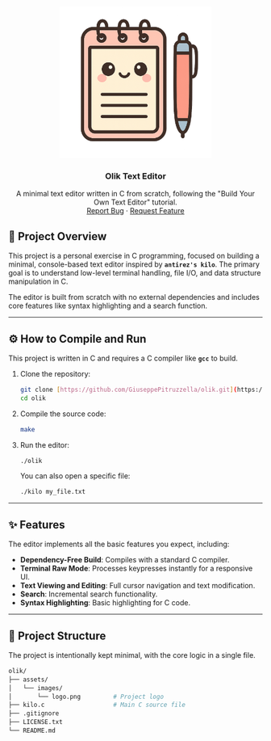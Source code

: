 <br />
<div align="center">
  <a href="https://github.com/GiuseppePitruzzella/olik">
    <img src="assets/images/logo.png" alt="Logo" width="300">
  </a>

  <h3 align="center">Olik Text Editor</h3>

  <p align="center">
    A minimal text editor written in C from scratch, following the "Build Your Own Text Editor" tutorial.
    <br />
    <a href="https://github.com/GiuseppePitruzzella/olik/issues">Report Bug</a>
    ·
    <a href="https://github.com/GiuseppePitruzzella/olik/issues">Request Feature</a>
  </p>
</div>

## 📘 Project Overview

This project is a personal exercise in C programming, focused on building a minimal, console-based text editor inspired by **`antirez's kilo`**. The primary goal is to understand low-level terminal handling, file I/O, and data structure manipulation in C.

The editor is built from scratch with no external dependencies and includes core features like syntax highlighting and a search function.

***

## ⚙️ How to Compile and Run

This project is written in C and requires a C compiler like **`gcc`** to build.

1.  Clone the repository:
    ```bash
    git clone [https://github.com/GiuseppePitruzzella/olik.git](https://github.com/GiuseppePitruzzella/olik.git)
    cd olik
    ```
2.  Compile the source code:
    ```bash
    make
    ```
3.  Run the editor:
    ```bash
    ./olik
    ```
    You can also open a specific file:
    ```bash
    ./kilo my_file.txt
    ```

***

## ✨ Features

The editor implements all the basic features you expect, including:

* **Dependency-Free Build**: Compiles with a standard C compiler.
* **Terminal Raw Mode**: Processes keypresses instantly for a responsive UI.
* **Text Viewing and Editing**: Full cursor navigation and text modification.
* **Search**: Incremental search functionality.
* **Syntax Highlighting**: Basic highlighting for C code.

***

## 📁 Project Structure

The project is intentionally kept minimal, with the core logic in a single file.

```bash
olik/
├── assets/
│   └── images/
│       └── logo.png         # Project logo
├── kilo.c                   # Main C source file
├── .gitignore
├── LICENSE.txt
└── README.md